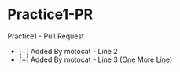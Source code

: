 # Practice1-PR
Practice1 - Pull Request
- [+] Added By motocat - Line 2
- [+] Added By motocat - Line 3 (One More Line)